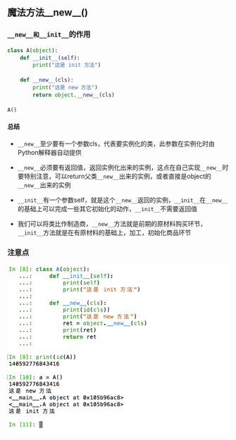 ## 魔法方法\_\_new\_\_\(\)

### `__new__和__init__`的作用

```python
class A(object):
    def __init__(self):
        print("这是 init 方法")

    def __new__(cls):
        print("这是 new 方法")
        return object.__new__(cls)

A()
```

#### 总结

* `__new__`至少要有一个参数cls，代表要实例化的类，此参数在实例化时由Python解释器自动提供

* `__new__`必须要有返回值，返回实例化出来的实例，这点在自己实现`__new__`时要特别注意，可以return父类`__new__`出来的实例，或者直接是object的`__new__`出来的实例

* `__init__`有一个参数self，就是这个`__new__`返回的实例，`__init__`在`__new__`的基础上可以完成一些其它初始化的动作，`__init__`不需要返回值

* 我们可以将类比作制造商，`__new__`方法就是前期的原材料购买环节，`__init__`方法就是在有原材料的基础上，加工，初始化商品环节

### 注意点

![](../Images/Snip20170305_61.png)


